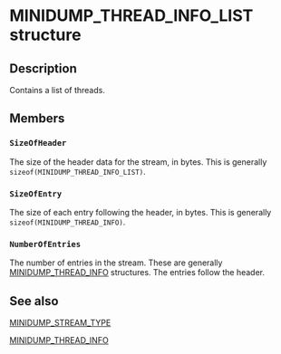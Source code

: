 # MINIDUMP_THREAD_INFO_LIST structure

## Description

Contains a list of threads.

## Members

### `SizeOfHeader`

The size of the header data for the stream, in bytes. This is generally
`sizeof(MINIDUMP_THREAD_INFO_LIST)`.

### `SizeOfEntry`

The size of each entry following the header, in bytes. This is generally
`sizeof(MINIDUMP_THREAD_INFO)`.

### `NumberOfEntries`

The number of entries in the stream. These are generally
[MINIDUMP_THREAD_INFO](https://learn.microsoft.com/windows/desktop/api/minidumpapiset/ns-minidumpapiset-minidump_thread_info) structures. The entries
follow the header.

## See also

[MINIDUMP_STREAM_TYPE](https://learn.microsoft.com/windows/desktop/api/minidumpapiset/ne-minidumpapiset-minidump_stream_type)

[MINIDUMP_THREAD_INFO](https://learn.microsoft.com/windows/desktop/api/minidumpapiset/ns-minidumpapiset-minidump_thread_info)